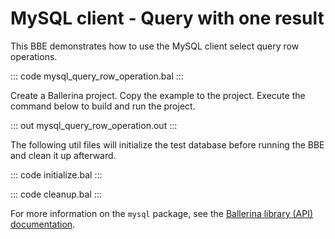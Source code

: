 # MySQL client - Query with one result

This BBE demonstrates how to use the MySQL client select query row operations. 

::: code mysql_query_row_operation.bal :::

Create a Ballerina project. Copy the example to the project. Execute the command below to build and run the project.

::: out mysql_query_row_operation.out :::

The following util files will initialize the test database before running the BBE and clean it up afterward.

::: code initialize.bal :::

::: code cleanup.bal :::

For more information on the `mysql` package, see the [Ballerina library (API) documentation](https://lib.ballerina.io/ballerinax/mysql/latest/).
